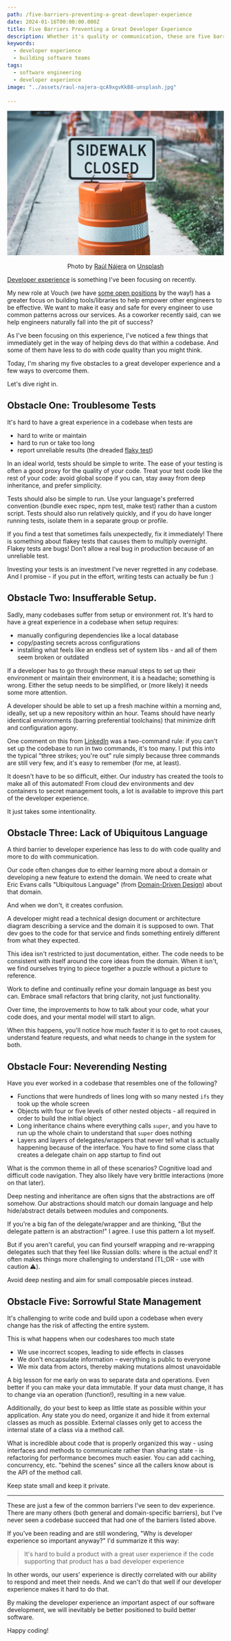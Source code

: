 ```yaml
---
path: /five-barriers-preventing-a-great-developer-experience
date: 2024-01-16T00:00:00.000Z
title: Five Barriers Preventing a Great Developer Experience
description: Whether it's quality or communication, these are five barriers that is keeping your team from having a great developer experience with your codebase.
keywords:
  - developer experience
  - building software teams
tags:
  - software engineering
  - developer experience
image: "../assets/raul-najera-qcA9xgvKkB8-unsplash.jpg"

---
```


<center>

![](../assets/raul-najera-qcA9xgvKkB8-unsplash.jpg)

<span class="credit">

Photo by <a href="https://unsplash.com/@reinf?utm_content=creditCopyText&utm_medium=referral&utm_source=unsplash">Raúl Nájera</a> on <a href="https://unsplash.com/photos/sidewalk-closed-signage-qcA9xgvKkB8?utm_content=creditCopyText&utm_medium=referral&utm_source=unsplash">Unsplash</a>

</span>
  
</center>

[Developer experience](https://dangoslen.me/blog/improving-the-developer-experience/) is something I've been focusing on recently. 

My new role at Vouch (we have [some open positions](https://www.vouch.us/careers) by the way!) has a greater focus on building tools/libraries to help empower other engineers to be effective. We want to make it easy and safe for every engineer to use common patterns across our services. As a coworker recently said, can we help engineers naturally fall into the pit of success?

As I've been focusing on this experience, I've noticed a few things that immediately get in the way of helping devs do that within a codebase. And some of them have less to do with code quality than you might think.

Today, I'm sharing my five obstacles to a great developer experience and a few ways to overcome them. 

Let's dive right in.

## Obstacle One: Troublesome Tests

It's hard to have a great experience in a codebase when tests are
* hard to write or maintain
* hard to run or take too long
* report unreliable results (the dreaded [flaky test](https://circleci.com/blog/reducing-flaky-test-failures/))

In an ideal world, tests should be simple to write. The ease of your testing is often a good proxy for the quality of your code. Treat your test code like the rest of your code: avoid global scope if you can, stay away from deep inheritance, and prefer simplicity.

Tests should also be simple to run. Use your language's preferred convention (bundle exec rspec, npm test, make test) rather than a custom script. Tests should also run relatively quickly, and if you do have longer running tests, isolate them in a separate group or profile. 

If you find a test that sometimes fails unexpectedly, fix it immediately! There is something about flakey tests that causes them to multiply overnight. Flakey tests are bugs! Don't allow a real bug in production because of an unreliable test. 

Investing your tests is an investment I've never regretted in any codebase. And I promise - if you put in the effort, writing tests can actually be fun :) 

## Obstacle Two: Insufferable Setup.

Sadly, many codebases suffer from setup or environment rot. It's hard to have a great experience in a codebase when setup requires:
* manually configuring dependencies like a local database
* copy/pasting secrets across configurations
* installing what feels like an endless set of system libs - and all of them seem broken or outdated

If a developer has to go through these manual steps to set up their environment or maintain their environment, it is a headache; something is wrong. Either the setup needs to be simplified, or (more likely) it needs some more attention.

A developer should be able to set up a fresh machine within a morning and, ideally, set up a new repository within an hour. Teams should have nearly identical environments (barring preferential toolchains) that minimize drift and configuration agony. 

One comment on this from [LinkedIn](https://www.linkedin.com/feed/update/urn:li:activity:7150645369524088833?commentUrn=urn%3Ali%3Acomment%3A%28activity%3A7150645369524088833%2C7150660281625411584%29&dashCommentUrn=urn%3Ali%3Afsd_comment%3A%287150660281625411584%2Curn%3Ali%3Aactivity%3A7150645369524088833%29) was a two-command rule: if you can't set up the codebase to run in two commands, it's too many. I put this into the typical "three strikes; you're out" rule simply because three commands are still very few, and it's easy to remember (for me, at least).

It doesn't have to be so difficult, either. Our industry has created the tools to make all of this automated! From cloud dev environments and dev containers to secret management tools, a lot is available to improve this part of the developer experience.

It just takes some intentionality. 

## Obstacle Three: Lack of Ubiquitous Language

A third barrier to developer experience has less to do with code quality and more to do with communication. 

Our code often changes due to either learning more about a domain or developing a new feature to extend the domain. We need to create what Eric Evans calls "Ubiquitous Language" (from [Domain-Driven Design](https://www.goodreads.com/book/show/179133.Domain_Driven_Design)) about that domain.

And when we don't, it creates confusion.

A developer might read a technical design document or architecture diagram describing a service and the domain it is supposed to own. That dev goes to the code for that service and finds something entirely different from what they expected.

This idea isn't restricted to just documentation, either. The code needs to be consistent with itself around the core ideas from the domain. When it isn't, we find ourselves trying to piece together a puzzle without a picture to reference.

Work to define and continually refine your domain language as best you can. Embrace small refactors that bring clarity, not just functionality.

Over time, the improvements to how to talk about your code, what your code does, and your mental model will start to align. 

When this happens, you'll notice how much faster it is to get to root causes, understand feature requests, and what needs to change in the system for both.

## Obstacle Four: Neverending Nesting

Have you ever worked in a codebase that resembles one of the following?
* Functions that were hundreds of lines long with so many nested `ifs` they took up the whole screen
* Objects with four or five levels of other nested objects - all required in order to build the initial object
* Long inheritance chains where everything calls `super`, and you have to run up the whole chain to understand that `super` does nothing
* Layers and layers of delegates/wrappers that never tell what is actually happening because of the interface. You have to find some class that creates a delegate chain on app startup to find out

What is the common theme in all of these scenarios? Cognitive load and difficult code navigation. They also likely have very brittle interactions (more on that later). 

Deep nesting and inheritance are often signs that the abstractions are off somehow. Our abstractions should match our domain language and help hide/abstract details between modules and components. 

If you're a big fan of the delegate/wrapper and are thinking, "But the delegate pattern is an abstraction!" I agree. I use this pattern a lot myself.

But if you aren't careful, you can find yourself wrapping and re-wrapping delegates such that they feel like Russian dolls: where is the actual end? It often makes things more challenging to understand (TL;DR - use with caution ⚠️).

Avoid deep nesting and aim for small composable pieces instead.

## Obstacle Five: Sorrowful State Management

It's challenging to write code and build upon a codebase when every change has the risk of affecting the entire system.

This is what happens when our codeshares too much state
* We use incorrect scopes, leading to side effects in classes
* We don't encapsulate information – everything is public to everyone
* We mix data from actors, thereby making mutations almost unavoidable

A big lesson for me early on was to separate data and operations. Even better if you can make your data immutable. If your data must change, it has to change via an operation (function!), resulting in a new value. 

Additionally, do your best to keep as little state as possible within your application. Any state you do need, organize it and hide it from external classes as much as possible. External classes only get to access the internal state of a class via a method call.

What is incredible about code that is properly organized this way - using interfaces and methods to communicate rather than sharing state - is refactoring for performance becomes much easier. You can add caching, concurrency, etc. "behind the scenes" since all the callers know about is the API of the method call.

Keep state small and keep it private.

---

These are just a few of the common barriers I've seen to dev experience. There are many others (both general and domain-specific barriers), but I've never seen a codebase succeed that had one of the barriers listed above.

If you've been reading and are still wondering, "Why is developer experience so important anyway?" I'd summarize it this way:

> It's hard to build a product with a great user experience if the code supporting that product has a bad developer experience

In other words, our users' experience is directly correlated with our ability to respond and meet their needs. And we can't do that well if our developer experience makes it hard to do that. 

By making the developer experience an important aspect of our software development, we will inevitably be better positioned to build better software.

Happy coding!